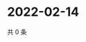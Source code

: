 # 2022-02-14

共 0 条

<!-- BEGIN WEIBO -->
<!-- 最后更新时间 Mon Feb 14 2022 19:12:47 GMT+0800 (China Standard Time) -->

<!-- END WEIBO -->
